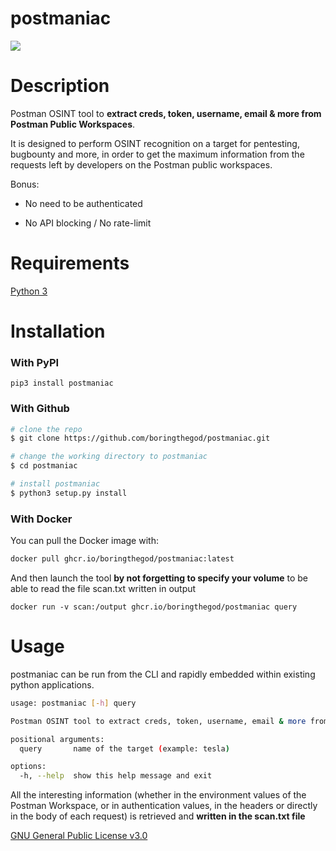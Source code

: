 # postmaniac

![](assets/long_banner.png)

# Description

Postman OSINT tool to **extract creds, token, username, email & more from Postman Public Workspaces**.

It is designed to perform OSINT recognition on a target for pentesting, bugbounty and more, in order to get the maximum information from the requests left by developers on the Postman public workspaces.

Bonus:

- No need to be authenticated

- No API blocking / No rate-limit

# Requirements

[Python 3](https://www.python.org/download/releases/3.0/)

# Installation

### With PyPI

`pip3 install postmaniac`

### With Github

```bash
# clone the repo
$ git clone https://github.com/boringthegod/postmaniac.git

# change the working directory to postmaniac
$ cd postmaniac

# install postmaniac
$ python3 setup.py install
```

### With Docker

You can pull the Docker image with:

```bash
docker pull ghcr.io/boringthegod/postmaniac:latest
```

And then launch the tool **by not forgetting to specify your volume** to be able to read the file scan.txt written in output

`docker run -v scan:/output ghcr.io/boringthegod/postmaniac query`

# Usage

postmaniac can be run from the CLI and rapidly embedded within existing python applications.

```bash
usage: postmaniac [-h] query

Postman OSINT tool to extract creds, token, username, email & more from Postman Public Workspaces

positional arguments:
  query       name of the target (example: tesla)

options:
  -h, --help  show this help message and exit
```

All the interesting information (whether in the environment values of the Postman Workspace, or in authentication values, in the headers or directly in the body of each request) is retrieved and **written in the scan.txt file**



[GNU General Public License v3.0](https://www.gnu.org/licenses/gpl-3.0.fr.html)
